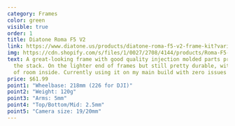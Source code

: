 ```yaml
---
category: Frames
color: green
visible: true
order: 1
title: Diatone Roma F5 V2
link: https://www.diatone.us/products/diatone-roma-f5-v2-frame-kit?variant=39292937928791
img: https://cdn.shopify.com/s/files/1/0027/2708/4144/products/Roma-F5-V2-Frame-Kit_700x.jpg?v=1621405063
text: A great-looking frame with good quality injection molded parts protecting
  the stack. On the lighter end of frames but still pretty durable, with plenty
  of room inside. Currently using it on my main build with zero issues
price: $61.99
point1: "Wheelbase: 218mm (226 for DJI)"
point2: "Weight: 120g"
point3: "Arms: 5mm"
point4: "Top/Bottom/Mid: 2.5mm"
point5: "Camera size: 19/20mm"
---
```


